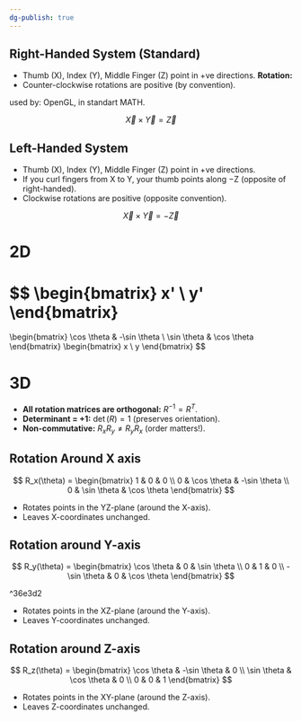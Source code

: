 ```yaml
---
dg-publish: true
---
```

## Right-Handed System (Standard)

- Thumb (X), Index (Y), Middle Finger (Z) point in +ve directions.
**Rotation:**
- Counter-clockwise rotations are positive (by convention).

used by: OpenGL,  in standart MATH. 


$$
\vec{X} \times \vec{Y} = \vec{Z}
$$


## Left-Handed System
- Thumb (X), Index (Y), Middle Finger (Z) point in +ve directions.
- If you curl fingers from X to Y, your thumb points along −Z (opposite of right-handed).
- Clockwise rotations are positive (opposite convention).

$$
\vec{X} \times \vec{Y} = -\vec{Z}
$$

# 2D

$$
\begin{bmatrix}
x' \\
y'
\end{bmatrix}
=
\begin{bmatrix}
\cos \theta & -\sin \theta \\
\sin \theta &  \cos \theta
\end{bmatrix}
\begin{bmatrix}
x \\
y
\end{bmatrix}
$$


# 3D

- **All rotation matrices are orthogonal:** $R^{-1} = R^T$.  
- **Determinant = +1:** $\det(R) = 1$ (preserves orientation).  
- **Non-commutative:** $R_x R_y \neq R_y R_x$ (order matters!).  

## Rotation Around X axis 

$$
R_x(\theta) = \begin{bmatrix}
1 & 0 & 0 \\
0 & \cos \theta & -\sin \theta \\
0 & \sin \theta & \cos \theta
\end{bmatrix}
$$
- Rotates points in the YZ-plane (around the X-axis).
- Leaves X-coordinates unchanged.
## Rotation around Y-axis 
$$
R_y(\theta) = \begin{bmatrix}
\cos \theta & 0 & \sin \theta \\
0 & 1 & 0 \\
-\sin \theta & 0 & \cos \theta
\end{bmatrix}
$$

^36e3d2

- Rotates points in the XZ-plane (around the Y-axis).
- Leaves Y-coordinates unchanged.
## Rotation around Z-axis
$$
R_z(\theta) = \begin{bmatrix}
\cos \theta & -\sin \theta & 0 \\
\sin \theta & \cos \theta & 0 \\
0 & 0 & 1
\end{bmatrix}
$$
- Rotates points in the XY-plane (around the Z-axis).
- Leaves Z-coordinates unchanged.